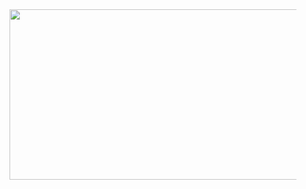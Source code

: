 <a href="https://github.com/devxb/gitanimals">
<img
  src="https://render.gitanimals.org/farms/dddddun"
  width="1200"
  height="300"
/>
</a>
